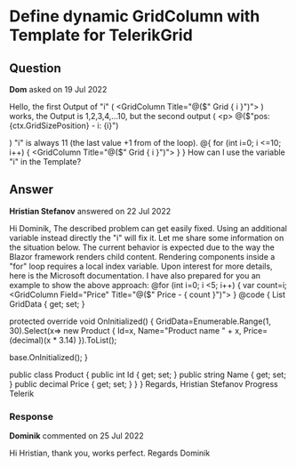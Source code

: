 # Define dynamic GridColumn with Template for TelerikGrid

## Question

**Dom** asked on 19 Jul 2022

Hello, the first Output of "i" ( <GridColumn Title="@($" Grid { i }")"> ) works, the Output is 1,2,3,4,...10, but the second output ( <p> @($"pos: {ctx.GridSizePosition} - i: {i}") </p> ) "i" is always 11 (the last value +1 from of the loop). <GridColumn Field="@(nameof(ArticlePriceSize.PriceListKey))" /> @{
for (int i=0; i <=10; i++)
{ <GridColumn Title="@($" Grid { i }")"> <Template> @{
var ctx=context as ArticlePriceSize; <p> @($"pos: {ctx.GridSizePosition} - i: {i}") </p> } </Template> </GridColumn> }
} <GridColumn Field="@(nameof(ArticlePriceSize.AMSGridSizePosition))" /> How can I use the variable "i" in the Template?

## Answer

**Hristian Stefanov** answered on 22 Jul 2022

Hi Dominik, The described problem can get easily fixed. Using an additional variable instead directly the "i" will fix it. Let me share some information on the situation below. The current behavior is expected due to the way the Blazor framework renders child content. Rendering components inside a "for" loop requires a local index variable. Upon interest for more details, here is the Microsoft documentation. I have also prepared for you an example to show the above approach: <TelerikGrid Data="@GridData" Pageable="true" Sortable="true" FilterMode="@GridFilterMode.FilterRow"> <GridColumns> <GridColumn Field="Name" Title="Product Name" /> @for (int i=0; i <5; i++)
{ var count=i; <GridColumn Field="Price" Title="@($" Price - { count }")"> <Template> @{
var ctx=context as Product; <p> @($"pos: {ctx.Price} - i: { count }") </p> } </Template> </GridColumn> } </GridColumns> </TelerikGrid> @code {
List <Product> GridData { get; set; }

protected override void OnInitialized()
{
GridData=Enumerable.Range(1, 30).Select(x=> new Product
{
Id=x,
Name="Product name " + x,
Price=(decimal)(x * 3.14)
}).ToList();

base.OnInitialized();
}

public class Product
{
public int Id { get; set; }
public string Name { get; set; }
public decimal Price { get; set; }
}
} Regards, Hristian Stefanov Progress Telerik

### Response

**Dominik** commented on 25 Jul 2022

Hi Hristian, thank you, works perfect. Regards Dominik
